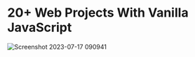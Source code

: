 # 20+ Web Projects With Vanilla JavaScript
![Screenshot 2023-07-17 090941](https://github.com/YousefMaher179/Kalbonyan-Elmarsos/assets/106788176/10f6535a-4b56-4fb0-9b76-b259ec84b554)
